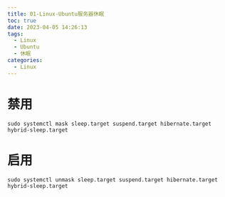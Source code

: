 ```yaml
---
title: 01-Linux-Ubuntu服务器休眠
toc: true
date: 2023-04-05 14:26:13
tags:
  - Linux
  - Ubuntu
  - 休眠  
categories:
  - Linux
---
```



# 禁用
```shell
sudo systemctl mask sleep.target suspend.target hibernate.target hybrid-sleep.target
```
# 启用
```shell
sudo systemctl unmask sleep.target suspend.target hibernate.target hybrid-sleep.target
```

